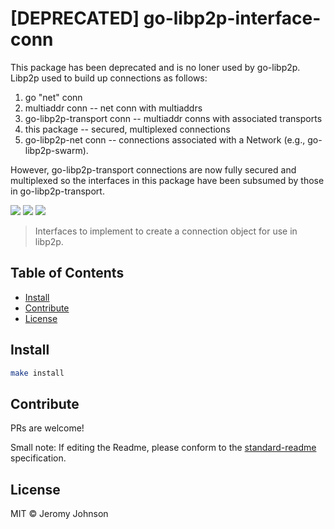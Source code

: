 [DEPRECATED] go-libp2p-interface-conn
=====================================

This package has been deprecated and is no loner used by go-libp2p. Libp2p used
to build up connections as follows:

1. go "net" conn
2. multiaddr conn -- net conn with multiaddrs
3. go-libp2p-transport conn -- multiaddr conns with associated transports
4. this package -- secured, multiplexed connections
5. go-libp2p-net conn -- connections associated with a Network (e.g., go-libp2p-swarm).

However, go-libp2p-transport connections are now fully secured and multiplexed
so the interfaces in this package have been subsumed by those in
go-libp2p-transport.


[![](https://img.shields.io/badge/made%20by-Protocol%20Labs-blue.svg?style=flat-square)](http://ipn.io)
[![](https://img.shields.io/badge/project-IPFS-blue.svg?style=flat-square)](http://libp2p.io/)
[![](https://img.shields.io/badge/freenode-%23ipfs-blue.svg?style=flat-square)](http://webchat.freenode.net/?channels=%23ipfs)

> Interfaces to implement to create a connection object for use in libp2p.


## Table of Contents

- [Install](#install)
- [Contribute](#contribute)
- [License](#license)

## Install

```sh
make install
```

## Contribute

PRs are welcome!

Small note: If editing the Readme, please conform to the [standard-readme](https://github.com/RichardLitt/standard-readme) specification.

## License

MIT © Jeromy Johnson
